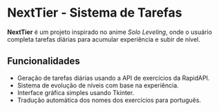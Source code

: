 # NextTier - Sistema de Tarefas

**NextTier** é um projeto inspirado no anime *Solo Leveling*, onde o usuário completa tarefas diárias para acumular experiência e subir de nível.

## Funcionalidades

- Geração de tarefas diárias usando a API de exercícios da RapidAPI.
- Sistema de evolução de níveis com base na experiência.
- Interface gráfica simples usando Tkinter.
- Tradução automática dos nomes dos exercícios para português.
